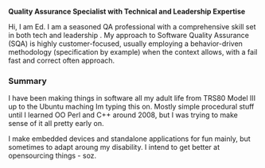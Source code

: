 
**Quality Assurance Specialist with Technical and Leadership Expertise**

Hi, I am Ed. I am a seasoned QA professional with a comprehensive skill set in both tech and leadership . My approach to Software Quality Assurance (SQA) is highly customer-focused, usually employing a behavior-driven methodology (specification by example) when the context allows, with a fail fast and correct often approach. 

### Summary
I have been making things in software all my adult life from TRS80 Model III up to the Ubuntu maching Im typing this on. Mostly simple procedural stuff until I learned OO Perl and C++ around 2008, but I was trying to make sense of it all pretty early on. 

I make embedded devices and standalone applications for fun mainly, but sometimes to adapt aroung my disability. I intend to get better at opensourcing things - soz.

<!---
Ed-Davis/Ed-Davis is a ✨ special ✨ repository because its `README.md` (this file) appears on your GitHub profile.
You can click the Preview link to take a look at your changes.
--->
